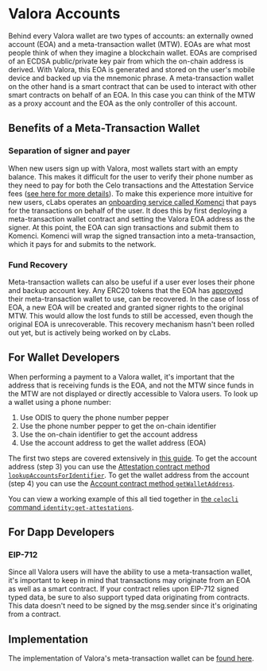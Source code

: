 # Valora Accounts

Behind every Valora wallet are two types of accounts: an externally owned account (EOA) and a meta-transaction wallet (MTW). EOAs are what most people think of when they imagine a blockchain wallet. EOAs are comprised of an ECDSA public/private key pair from which the on-chain address is derived. With Valora, this EOA is generated and stored on the user's mobile device and backed up via the mnemonic phrase. A meta-transaction wallet on the other hand is a smart contract that can be used to interact with other smart contracts on behalf of an EOA. In this case you can think of the MTW as a proxy account and the EOA as the only controller of this account.

## Benefits of a Meta-Transaction Wallet

### Separation of signer and payer

When new users sign up with Valora, most wallets start with an empty balance. This makes it difficult for the user to verify their phone number as they need to pay for both the Celo transactions and the Attestation Service fees ([see here for more details](README.md)). To make this experience more intuitive for new users, cLabs operates an [onboarding service called Komenci](https://github.com/celo-org/komenci/) that pays for the transactions on behalf of the user. It does this by first deploying a meta-transaction wallet contract and setting the Valora EOA address as the signer. At this point, the EOA can sign transactions and submit them to Komenci. Komenci will wrap the signed transaction into a meta-transaction, which it pays for and submits to the network.

### Fund Recovery

Meta-transaction wallets can also be useful if a user ever loses their phone and backup account key. Any ERC20 tokens that the EOA has [approved](https://docs.openzeppelin.com/contracts/2.x/api/token/erc20#IERC20-approve-address-uint256-) their meta-transaction wallet to use, can be recovered. In the case of loss of EOA, a new EOA will be created and granted signer rights to the original MTW. This would allow the lost funds to still be accessed, even though the original EOA is unrecoverable. This recovery mechanism hasn't been rolled out yet, but is actively being worked on by cLabs.

## For Wallet Developers

When performing a payment to a Valora wallet, it's important that the address that is receiving funds is the EOA, and not the MTW since funds in the MTW are not displayed or directly accessible to Valora users. To look up a wallet using a phone number:

1. Use ODIS to query the phone number pepper
2. Use the phone number pepper to get the on-chain identifier
3. Use the on-chain identifier to get the account address
4. Use the account address to get the wallet address (EOA)

The first two steps are covered extensively in [this guide](../../../developer-resources/contractkit/odis.md).
To get the account address (step 3) you can use the [Attestation contract method `lookupAccountsForIdentifier`](https://github.com/celo-org/celo-monorepo/blob/e6fdaf798a662ffe2c12f9a74b28e0fa1c1f8101/packages/sdk/contractkit/src/wrappers/Attestations.ts#L472).
To get the wallet address from the account (step 4) you can use the [Account contract method `getWalletAddress`](https://github.com/celo-org/celo-monorepo/blob/e6fdaf798a662ffe2c12f9a74b28e0fa1c1f8101/packages/sdk/contractkit/src/wrappers/Accounts.ts#L318).

You can view a working example of this all tied together in [the `celocli` command `identity:get-attestations`](https://github.com/celo-org/celo-monorepo/blob/master/packages/cli/src/commands/identity/get-attestations.ts).

## For Dapp Developers

### EIP-712

Since all Valora users will have the ability to use a meta-transaction wallet, it's important to keep in mind that transactions may originate from an EOA as well as a smart contract. If your contract relies upon EIP-712 signed typed data, be sure to also support typed data originating from contracts. This data doesn't need to be signed by the msg.sender since it's originating from a contract.

## Implementation

The implementation of Valora's meta-transaction wallet can be [found here](https://github.com/celo-org/celo-monorepo/blob/master/packages/protocol/contracts/common/MetaTransactionWallet.sol).
